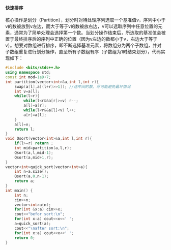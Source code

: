 #### 快速排序
核心操作是划分（Partition），划分时对待处理序列选取一个基准值v，序列中小于v的数被放到v左边，而大于等于v的数被放右边，v可以选取序列中任意位置的元素，通常为了简单处理会选择第一个数。当划分操作结束后，所选取的基准值会被置于最终排序后的序列中正确的位置（因为v左边的数都小于v，右边大于等于v）。想要对数组进行排序，即不断选择基准元素，将数组分为两个子数组，并对子数组重复进行划分操作，直至所有子数组有序（子数组为1时结束划分），代码实现如下：
```cpp
#include <bits/stdc++.h>
using namespace std;
const int mod=1e9+7;
int partition(vector<int>&a,int l,int r){
	swap(a[l],a[(l+r)>>1]);	//选中间的数，尽可能避免最坏情况 
	int v=a[l];
	while(l<r){
		while(l<r&&a[r]>=v) r--;
		a[l]=a[r];
		while(l<r&&a[l]<v) l++;
		a[r]=a[l];
	}
	a[l]=v;
	return l;
}
void Qsort(vector<int>&a,int l,int r){
	if(l>=r) return ;
	int mid=partition(a,l,r);
	Qsort(a,l,mid-1);
	Qsort(a,mid+1,r);
}
vector<int>quick_sort(vector<int>a){
	int n=a.size();
	Qsort(a,0,n-1);
	return a;
}
int main() {
	int n;
	cin>>n;
	vector<int>a(n);
	for(int &x:a) cin>>x;
	cout<<"befor sort:\n";
	for(int x:a) cout<<x<<' ';
	a=quick_sort(a);
	cout<<"\nafter sort:\n";
	for(int x:a) cout<<x<<' ';
	return 0;
}
```